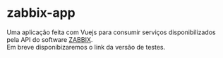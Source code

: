 # zabbix-app
Uma aplicação feita com Vuejs para consumir serviços disponibilizados pela API do software <a target="_blank" href="https://www.zabbix.com/&sa=U&ved=2ahUKEwi237CA6fHuAhWNCrkGHafbAOEQFjAWegQIDRAB&usg=AOvVaw3OXzz0Nm8mjICMSlNaknTQ">ZABBIX</a>.<BR> 
Em breve disponibizaremos o link da versão de testes.
